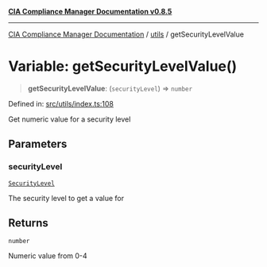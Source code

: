 [**CIA Compliance Manager Documentation v0.8.5**](../../README.md)

***

[CIA Compliance Manager Documentation](../../modules.md) / [utils](../README.md) / getSecurityLevelValue

# Variable: getSecurityLevelValue()

> **getSecurityLevelValue**: (`securityLevel`) => `number`

Defined in: [src/utils/index.ts:108](https://github.com/Hack23/cia-compliance-manager/blob/3ae0301247f765ba03c8c0fe645db4718bb8af76/src/utils/index.ts#L108)

Get numeric value for a security level

## Parameters

### securityLevel

[`SecurityLevel`](../../types/cia/type-aliases/SecurityLevel.md)

The security level to get a value for

## Returns

`number`

Numeric value from 0-4
